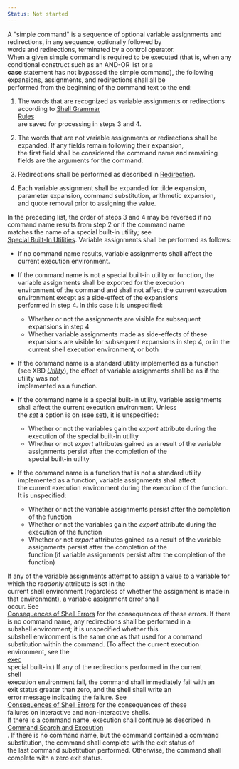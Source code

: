 ```yaml
---
Status: Not started
---
```

A "simple command" is a sequence of optional variable assignments and redirections, in any sequence, optionally followed by  
words and redirections, terminated by a control operator.  
When a given simple command is required to be executed (that is, when any conditional construct such as an AND-OR list or a  
**case** statement has not bypassed the simple command), the following expansions, assignments, and redirections shall all be  
performed from the beginning of the command text to the end:  
1. The words that are recognized as variable assignments or redirections according to [Shell Grammar  
    Rules  
    ](https://pubs.opengroup.org/onlinepubs/9699919799/utilities/V3_chap02.html\#tag_18_10_02)are saved for processing in steps 3 and 4.
2. The words that are not variable assignments or redirections shall be expanded. If any fields remain following their expansion,  
    the first field shall be considered the command name and remaining fields are the arguments for the command.  
    
3. Redirections shall be performed as described in [Redirection](https://pubs.opengroup.org/onlinepubs/9699919799/utilities/V3_chap02.html#tag_18_07).
4. Each variable assignment shall be expanded for tilde expansion, parameter expansion, command substitution, arithmetic expansion,  
    and quote removal prior to assigning the value.  
    
In the preceding list, the order of steps 3 and 4 may be reversed if no command name results from step 2 or if the command name  
matches the name of a special built-in utility; see  
[Special Built-In Utilities](https://pubs.opengroup.org/onlinepubs/9699919799/utilities/V3_chap02.html#tag_18_14).
Variable assignments shall be performed as follows:
- If no command name results, variable assignments shall affect the current execution environment.
- If the command name is not a special built-in utility or function, the variable assignments shall be exported for the execution  
    environment of the command and shall not affect the current execution environment except as a side-effect of the expansions  
    performed in step 4. In this case it is unspecified:  
    - Whether or not the assignments are visible for subsequent expansions in step 4
    - Whether variable assignments made as side-effects of these expansions are visible for subsequent expansions in step 4, or in the  
        current shell execution environment, or both  
        
- If the command name is a standard utility implemented as a function (see XBD _[Utility](https://pubs.opengroup.org/onlinepubs/9699919799/basedefs/V1_chap04.html#tag_04_22)_), the effect of variable assignments shall be as if the utility was not  
    implemented as a function.  
    
- If the command name is a special built-in utility, variable assignments shall affect the current execution environment. Unless  
    the _[set](https://pubs.opengroup.org/onlinepubs/9699919799/utilities/V3_chap02.html#set)_ **a** option is on (see [set](https://pubs.opengroup.org/onlinepubs/9699919799/utilities/V3_chap02.html#tag_18_25)), it is unspecified:
    - Whether or not the variables gain the _export_ attribute during the execution of the special built-in utility
    - Whether or not _export_ attributes gained as a result of the variable assignments persist after the completion of the  
        special built-in utility  
        
- If the command name is a function that is not a standard utility implemented as a function, variable assignments shall affect  
    the current execution environment during the execution of the function. It is unspecified:  
    - Whether or not the variable assignments persist after the completion of the function
    - Whether or not the variables gain the _export_ attribute during the execution of the function
    - Whether or not _export_ attributes gained as a result of the variable assignments persist after the completion of the  
        function (if variable assignments persist after the completion of the function)  
        
If any of the variable assignments attempt to assign a value to a variable for which the _readonly_ attribute is set in the  
current shell environment (regardless of whether the assignment is made in that environment), a variable assignment error shall  
occur. See  
[Consequences of Shell Errors](https://pubs.opengroup.org/onlinepubs/9699919799/utilities/V3_chap02.html#tag_18_08_01) for the consequences of these errors.
If there is no command name, any redirections shall be performed in a  
subshell environment; it is unspecified whether this  
subshell environment is the same one as that used for a command  
substitution within the command. (To affect the current execution  
environment, see the  
[exec](https://pubs.opengroup.org/onlinepubs/9699919799/utilities/V3_chap02.html#tag_18_20)  
special built-in.) If any of the redirections performed in the current  
shell  
execution environment fail, the command shall immediately fail with an  
exit status greater than zero, and the shell shall write an  
error message indicating the failure. See  
[Consequences of Shell Errors](https://pubs.opengroup.org/onlinepubs/9699919799/utilities/V3_chap02.html#tag_18_08_01) for the consequences of these  
failures on interactive and non-interactive shells.  
If there is a command name, execution shall continue as described in [Command Search and Execution](https://pubs.opengroup.org/onlinepubs/9699919799/utilities/V3_chap02.html#tag_18_09_01_01)  
. If there is no command name, but the command contained a command  
substitution, the command shall complete with the exit status of  
the last command substitution performed. Otherwise, the command shall  
complete with a zero exit status.